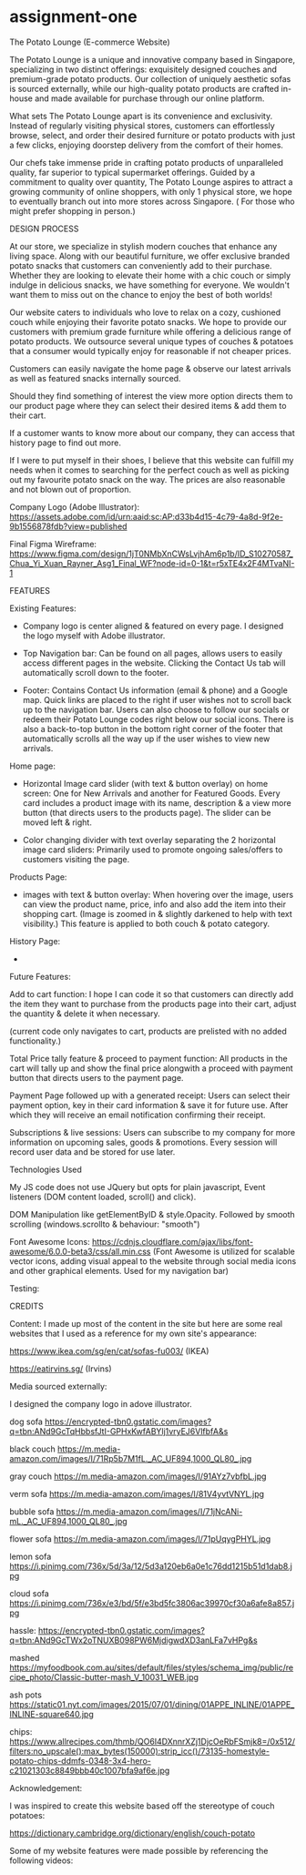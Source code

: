 # assignment-one

The Potato Lounge (E-commerce Website)

The Potato Lounge is a unique and innovative company based in Singapore, specializing in two distinct offerings: exquisitely designed couches and premium-grade potato products. Our collection of uniquely aesthetic sofas is sourced externally, while our high-quality potato products are crafted in-house and made available for purchase through our online platform.

What sets The Potato Lounge apart is its convenience and exclusivity. Instead of regularly visiting physical stores, customers can effortlessly browse, select, and order their desired furniture or potato products with just a few clicks, enjoying doorstep delivery from the comfort of their homes.

Our chefs take immense pride in crafting potato products of unparalleled quality, far superior to typical supermarket offerings. Guided by a commitment to quality over quantity, The Potato Lounge aspires to attract a growing community of online shoppers, with only 1 physical store, we hope to eventually branch out into more stores across Singapore. ( For those who might prefer shopping in person.)


DESIGN PROCESS

At our store, we specialize in stylish modern couches that enhance any living space. Along with our beautiful furniture, we offer
exclusive branded potato snacks that customers can conveniently add to their purchase. Whether they are looking to elevate their home with a chic couch or simply indulge in delicious snacks, we have something for everyone. We wouldn't want them to miss out on the chance to enjoy the best of both worlds!

Our website caters to individuals who love to relax on a cozy, cushioned couch while enjoying their favorite potato snacks. We hope to provide our customers with premium grade furniture while offering a delicious range of potato products. We outsource several unique types of couches & potatoes that a consumer would typically enjoy for reasonable if not cheaper prices.

Customers can easily navigate the home page & observe our latest arrivals as well as featured snacks internally sourced.

Should they find something of interest the view more option directs them to our product page where they can select their desired items & add them to their cart.

If a customer wants to know more about our company, they can access that history page to find out more.

If I were to put myself in their shoes, I believe that this website can fulfill my needs when it comes to searching for the perfect couch as well as picking out my favourite potato snack on the way. The prices are also reasonable and not blown out of proportion.

Company Logo (Adobe Illustrator):
https://assets.adobe.com/id/urn:aaid:sc:AP:d33b4d15-4c79-4a8d-9f2e-9b1556878fdb?view=published

Final Figma Wireframe:
https://www.figma.com/design/1jT0NMbXnCWsLvjhAm6p1b/ID_S10270587_Chua_Yi_Xuan_Rayner_Asg1_Final_WF?node-id=0-1&t=r5xTE4x2F4MTvaNI-1

FEATURES

Existing Features:

- Company logo is center aligned & featured on every page. I designed the logo myself with Adobe illustrator.

- Top Navigation bar: Can be found on all pages, allows users to easily access different pages in the website. Clicking the Contact Us tab will automatically scroll down to the footer.
  
- Footer: Contains Contact Us information (email & phone) and a Google map. Quick links are placed to the right if user wishes not to scroll back up to the navigation bar. Users can also choose to follow our socials or redeem their Potato Lounge codes right below our social icons. There is also a back-to-top button in the bottom right corner of the footer that automatically scrolls all the way up if the user wishes to view new arrivals.

Home page:
- Horizontal Image card slider (with text & button overlay) on home screen: One for New Arrivals and another for Featured Goods. Every card includes a product image with its name, description & a view more button (that directs users to the products page). The slider can be moved left & right.
  
- Color changing divider with text overlay separating the 2 horizontal image card sliders: Primarily used to promote ongoing sales/offers to customers visiting the page. 

Products Page:

- images with text & button overlay: When hovering over the image, users can view the product name, price, info and also add the item into their shopping cart. (Image is zoomed in & slightly darkened to help with text visibility.) This feature is applied to both couch & potato category.

History Page:

-

Future Features:

Add to cart function:
I hope I can code it so that customers can directly add the item they want to purchase from the products page into their cart, adjust the quantity & delete it when necessary.

(current code only navigates to cart, products are prelisted with no added functionality.)

Total Price tally feature & proceed to payment function:
All products in the cart will tally up and show the final price alongwith a proceed with payment button that directs users to the payment page.

Payment Page followed up with a generated receipt:
Users can select their payment option, key in their card information & save it for future use. After which they will receive an email notification confirming their receipt.

Subscriptions & live sessions:
Users can subscribe to my company for more information on upcoming sales, goods & promotions. Every session will record user data and be stored for use later.

Technologies Used

My JS code does not use JQuery but opts for plain javascript, Event listeners (DOM content loaded, scroll() and click).

DOM Manipulation like getElementByID & style.Opacity. Followed by smooth scrolling (windows.scrollto & behaviour: "smooth")

Font Awesome Icons: https://cdnjs.cloudflare.com/ajax/libs/font-awesome/6.0.0-beta3/css/all.min.css (Font Awesome is utilized for scalable vector icons, adding visual appeal to the website through social media icons and other graphical elements. Used for my navigation bar)

Testing:

CREDITS
 
Content:
I made up most of the content in the site but here are some real websites that I used as a reference for my own site's appearance:

https://www.ikea.com/sg/en/cat/sofas-fu003/ (IKEA)

https://eatirvins.sg/ (Irvins)

Media sourced externally:

I designed the company logo in adove illustrator.

dog sofa
https://encrypted-tbn0.gstatic.com/images?q=tbn:ANd9GcTqHbbsfJtI-GPHxKwfABYlj1vryEJ6VlfbfA&s

black couch
https://m.media-amazon.com/images/I/71Rp5b7M1fL._AC_UF894,1000_QL80_.jpg

gray couch
https://m.media-amazon.com/images/I/91AYz7vbfbL.jpg

verm sofa
https://m.media-amazon.com/images/I/81V4yvtVNYL.jpg

bubble sofa
https://m.media-amazon.com/images/I/71jNcANi-mL._AC_UF894,1000_QL80_.jpg

flower sofa 
https://m.media-amazon.com/images/I/71pUqygPHYL.jpg

lemon sofa
https://i.pinimg.com/736x/5d/3a/12/5d3a120eb6a0e1c76dd1215b51d1dab8.jpg

cloud sofa
https://i.pinimg.com/736x/e3/bd/5f/e3bd5fc3806ac39970cf30a6afe8a857.jpg

hassle:
https://encrypted-tbn0.gstatic.com/images?q=tbn:ANd9GcTWx2oTNUXB098PW6MjdigwdXD3anLFa7vHPg&s

mashed
https://myfoodbook.com.au/sites/default/files/styles/schema_img/public/recipe_photo/Classic-butter-mash_V_10031_WEB.jpg

ash pots
https://static01.nyt.com/images/2015/07/01/dining/01APPE_INLINE/01APPE_INLINE-square640.jpg

chips:
https://www.allrecipes.com/thmb/QO6I4DXnnrXZj1DjcOeRbFSmjk8=/0x512/filters:no_upscale():max_bytes(150000):strip_icc()/73135-homestyle-potato-chips-ddmfs-0348-3x4-hero-c21021303c8849bbb40c1007bfa9af6e.jpg

Acknowledgement:

I was inspired to create this website based off the stereotype of couch potatoes:

https://dictionary.cambridge.org/dictionary/english/couch-potato

Some of my website features were made possible by referencing the following videos:
